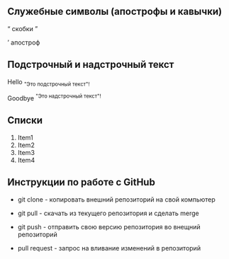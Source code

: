 ## Служебные символы (апострофы и кавычки)
&#8220; скобки &#8221;

&#8217; апостроф

## Подстрочный и надстрочный текст
Hello <sub>"Это подстрочный текст"!</sub>

Goodbye <sup>"Это надстрочный текст"!</sup>


## Списки
1. Item1
2. Item2
3. Item3
4. Item4



<!--- "Это комментарий ветка master" --->

<!--- "Это комментарий ветка newcomment" --->

<!--- "Это комментарий ветка comment" --->

<!--- "Это снова комментарий ветка master" --->

## Инструкции по работе с GitHub

- git clone - копировать внешний репозиторий на свой компьютер

- git pull - скачать из текущего репозитория и сделать merge

- git push - отправить свою версию репозитория во внещний репозиторий

- pull request - запрос на вливание изменений в репозиторий